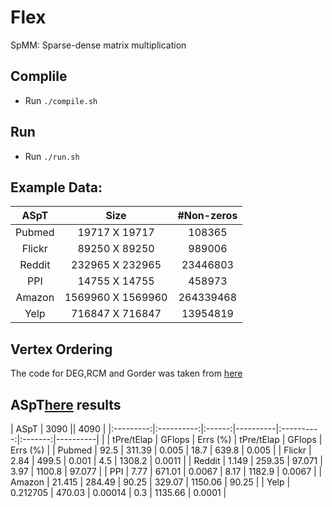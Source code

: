 # Flex
SpMM: Sparse-dense matrix multiplication

## Complile
- Run `./compile.sh`


## Run
- Run `./run.sh`


## Example Data:
|  ASpT  |        Size       | #Non-zeros |
|:------:|:-----------------:|:----------:|
| Pubmed |   19717 X 19717   |   108365   |
| Flickr |   89250 X 89250   |   989006   |
| Reddit |  232965 X 232965  |  23446803  |
|   PPI  |   14755 X 14755   |   458973   |
| Amazon | 1569960 X 1569960 |  264339468 |
|  Yelp  |  716847 X 716847  |  13954819  |



## Vertex Ordering
The code for DEG,RCM and Gorder was taken from [here](https://github.com/lecfab/rescience-gorder)

## ASpT[here](http://gitlab.hpcrl.cse.ohio-state.edu/chong/ppopp19_ae) results
|    ASpT   |               3090            ||               4090              |
|:---------:|:----------:|:------:|----------|:----------:|:-------:|----------|
|           | tPre/tElap | GFlops | Errs (%) | tPre/tElap |  GFlops | Errs (%) |
|   Pubmed  |    92.5    | 311.39 | 0.005    |    18.7    |  639.8  | 0.005    |
|   Flickr  |    2.84    |  499.5 | 0.001    |     4.5    |  1308.2 | 0.0011   |
|   Reddit  |    1.149   | 259.35 | 97.071   |    3.97    |  1100.8 | 97.077   |
|    PPI    |    7.77    | 671.01 | 0.0067   |    8.17    |  1182.9 | 0.0067   |
|   Amazon  |   21.415   | 284.49 | 90.25    |   329.07   | 1150.06 | 90.25    |
|    Yelp   |  0.212705  | 470.03 | 0.00014  |     0.3    | 1135.66 | 0.0001   |

